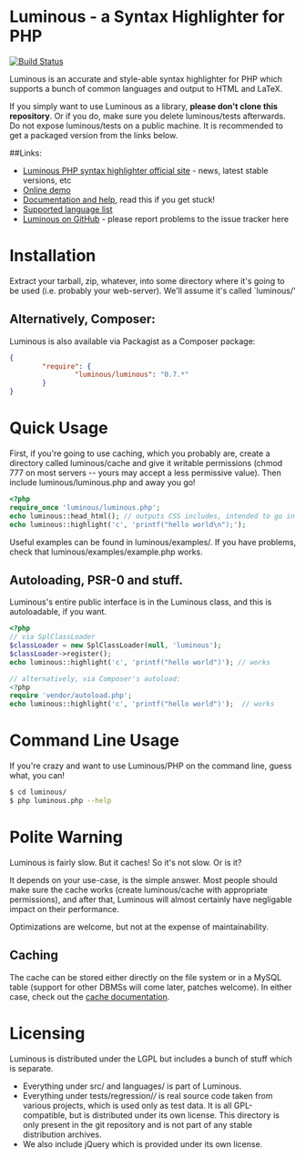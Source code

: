 Luminous - a Syntax Highlighter for PHP
=======================================

[![Build Status](https://secure.travis-ci.org/markwatkinson/luminous.png)](http://travis-ci.org/markwatkinson/luminous)

Luminous is an accurate and style-able syntax highlighter for PHP which 
supports a bunch of common languages and output to HTML and LaTeX.

If you simply want to use Luminous as a library, __please don't clone this
repository__. Or if you do, make sure you delete luminous/tests afterwards.
Do not expose luminous/tests on a public machine. It is recommended to get a
packaged version from the links below.

##Links:

+ [Luminous PHP syntax highlighter official site](http://luminous.asgaard.co.uk/) - news, latest stable versions, etc
+ [Online demo](http://luminous.asgaard.co.uk/index.php/demo)
+ [Documentation and help](http://luminous.asgaard.co.uk/index.php/docs/show/index),
  read this if you get stuck!
+ [Supported language list](http://luminous.asgaard.co.uk/assets/luminous/supported.php)
+ [Luminous on GitHub](https://github.com/markwatkinson/luminous) - please
  report problems to the issue tracker here

Installation
============

Extract your tarball, zip, whatever, into some directory where it's going to be
used (i.e. probably your web-server).  We'll assume it's called `luminous/'

## Alternatively, Composer:
Luminous is also available via Packagist as a Composer package:
```json
{
        "require": {
                "luminous/luminous": "0.7.*"
        }
}
```


Quick Usage 
===========

First, if you're going to use caching, which you probably are, create a 
directory called luminous/cache and give it writable permissions (chmod 777 on
most servers -- yours may accept a less permissive value). Then include
luminous/luminous.php and away you go!

```php
<?php
require_once 'luminous/luminous.php';
echo luminous::head_html(); // outputs CSS includes, intended to go in <head>
echo luminous::highlight('c', 'printf("hello world\n");');
```

Useful examples can be found in luminous/examples/. If you have problems,
check that luminous/examples/example.php works.

## Autoloading, PSR-0 and stuff.

Luminous's entire public interface is in the Luminous class, and this is
autoloadable, if you want.

```php
<?php
// via SplClassLoader
$classLoader = new SplClassLoader(null, 'luminous');
$classLoader->register();
echo luminous::highlight('c', 'printf("hello world")'); // works

// alternatively, via Composer's autoload:
<?php
require 'vendor/autoload.php';
echo luminous::highlight('c', 'printf("hello world")');  // works
```




Command Line Usage
==================

If you're crazy and want to use Luminous/PHP on the command line, guess what,
you can!

```bash
$ cd luminous/
$ php luminous.php --help
```
Polite Warning
================

Luminous is fairly slow. But it caches! So it's not slow. Or is it?

It depends on your use-case, is the simple answer. Most people should make sure
the cache works (create luminous/cache with appropriate permissions), and after
that, Luminous will almost certainly have negligable impact on their 
performance.

Optimizations are welcome, but not at the expense of maintainability.

## Caching 
The cache can be stored either directly on the file system or in a MySQL table
(support for other DBMSs will come later, patches welcome). In either case,
check out the [cache documentation](http://luminous.asgaard.co.uk/index.php/docs/show/cache).

Licensing
=========

Luminous is distributed under the LGPL but includes a bunch of stuff which is
separate.

  - Everything under src/ and languages/ is part of Luminous.
  - Everything under tests/regression/*/* is real source code taken from various
      projects, which is used only as test data. It is all GPL-compatible, but
      is distributed under its own license. This directory is only present in
      the git repository and is not part of any stable distribution archives.
  - We also include jQuery which is provided under its own license.
